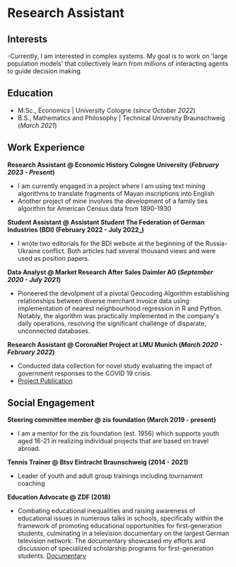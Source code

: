 # Research Assistant

## Interests
-Currently, I am interested in complex systems. My goal is to work on 'large population models' that collectively learn from millions of interacting agents to guide decision making

## Education							       		
- M.Sc., Economics	| University Cologne (_since October 2022_)         		
- B.S., Mathematics and Philosophy | Technical University Braunschweig (_March 2021_)

## Work Experience

**Research Assistant @ Economic History Cologne University (_February 2023 - Present_)**
- I am currently engaged in a project where I am using text mining algorithms to translate fragments of Mayan inscriptions into English
- Another project of mine involves the development of a family ties algorithm for American Census data from 1890-1930

**Student Assistant @ Assistant Student The Federation of German Industries (BDI) (February 2022 - July 2022_)**
- I wrote two editorials for the BDI website at the beginning of the Russia-Ukraine conflict. Both articles had several thousand views and were used as position papers. 

**Data Analyst @ Market Research After Sales Daimler AG (_September 2020 - July 2021_)**
- Pioneered the devolpment of a pivotal Geocoding Algorithm establishing relationships between diverse merchant invoice data using implementation of nearest neighbourhood regression in R and Python. Notably, the algorithm was practically implemented in the company's daily operations, resolving the significant challenge of disparate, unconnected databases. 
  

**Research Assistant @ CoronaNet Project at LMU Munich (_March 2020 - February 2022_)**
- Conducted data collection for novel study evaluating the impact of government responses to the COVID 19 crisis.
- [Project Publication](https://www.nature.com/articles/s41562-020-0909-7)

## Social Engagement 

**Steering committee member @ zis foundation (March 2019 - present)**
- I am a mentor for the zis foundation (est. 1956) which supports youth aged 16-21 in realizing individual projects that are based on travel abroad. 

**Tennis Trainer @ Btsv Eintracht Braunschweig (2014 - 2021)**
- Leader of youth and adult group trainings including tournament coaching 

**Education Advocate @ ZDF (2018)**
- Combating educational inequalities and raising awareness of educational issues in numerous talks in schools, specifically within the framework of promoting educational opportunities for first-generation students, culminating in a television documentary on the largest German television network. The documentary showcased my efforts and discussion of specialized scholarship programs for first-generation students.
[Documentary](https://www.youtube.com/watch?v=kfKCBck-NYI)





